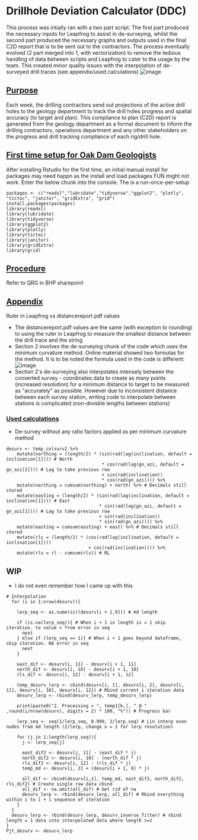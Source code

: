 # Drillhole Deviation Calculator (DDC)
This process was intially ran with a two part script. The first part produced the necessary inputs for Leapfrog to assist in de-surveying, whilst the second part produced the necessary graphs and outputs used in the final C2D report that is to be sent out to the contractors. The process eventually evolved (2 part merged into 1, with vectorization) to remove the tedious handling of data between scripts and Leapfrog to cater to the usage by the team. This created minor quality issues with the interpolation of de-surveyed drill traces (see appendix/used calculations)
![image](https://github.com/user-attachments/assets/cff7426c-1453-4c4d-954d-ad7d7af8da51)

## <ins>Purpose</ins>
Each week, the drilling contractors send out projections of the active drill holes to the geology department to track the drill holes progress and spatial accuracy (to target and plan). This compliance to plan (C2D) report is generated from the geology department as a formal document to inform the drilling contractors, operations department and any other stakeholders on the progress and drill tracking compliance of each rig/drill hole. 

## <ins>First time setup for Oak Dam Geologists</ins>
After installing Rstudio for the first time, an initial manual install for packages may need happn as the install and load packages FUN might not work. Enter the below chunk into the console. The is a run-once-per-setup
```
packages <- c("readxl","lubridate","tidyverse","ggplot2", "plotly", "tictoc", "janitor", "gridExtra", "grid")
install.packages(packages)
library(readxl)
library(lubridate)
library(tidyverse)
library(ggplot2)
library(plotly)
library(tictoc)
library(janitor)
library(gridExtra)
library(grid)
```
## <ins>Procedure</ins>
Refer to QRG in BHP sharepoint

## <ins>Appendix</ins>
Ruler in Leapfrog vs distancereport.pdf values
-	The distancereport.pdf values are the same (with exception to rounding) to using the ruler in Leapfrog to measure the smallest distance between the drill trace and the string
-	Section 2 involves the de-surveying chunk of the code which uses the minimum curvature method. Online material showed two formulas for the method. It is to be noted the formula used in the code is different:
  ![image](https://github.com/user-attachments/assets/1325ea2c-425c-4c7f-9b6f-c97eb1b77774)
- Section 2's de-surveying also interpolates intensely between the converted survey - coordinates data to create as many points (increased resolution) for a minimum distance to target to be measured as "accurately" as possible. However due to inconsistent distance between each survey station, writing code to interpolate between stations is complicated (non-divisble lengths between stations)

### <ins>Used calculations</ins>
- De-survey without any ratio factors applied as per minimum curvature method
```
desurv <- temp_colsurv2 %>%
    mutate(northing = (length/2) * (sin(rad(lag(inclination, default = inclination[1]))) # North
                                    * cos(rad(lag(gn_azi, default = gn_azi[1]))) # Lag to take previous row
                                    + sin(rad(inclination))
                                    * cos(rad(gn_azi)))) %>%
    mutate(northing = cumsum(northing) + north) %>% # Decimals still stored
    mutate(easting = (length/2) * (sin(rad(lag(inclination, default = inclination[1]))) # East
                                   * sin(rad(lag(gn_azi, default = gn_azi[1]))) # Lag to take previous row
                                   + sin(rad(inclination))
                                   * sin(rad(gn_azi)))) %>%
    mutate(easting = cumsum(easting) + east) %>% # Decimals still stored
    mutate(rls = (length/2) * (cos(rad(lag(inclination, default = inclination[1])))
                               + cos(rad(inclination)))) %>%
    mutate(rls = rl - cumsum(rls)) # RL
```

## WIP
- I do not even remember how I came up with this
```
# Interpolation
  for (i in 1:nrow(desurv)){
    
    lerp_seq <- as.numeric((desurv[i + 1,9])) # md length
    
    if (is.na(lerp_seq)){ # When i + 1 in length is = 1 skip iteration. to value > from error in seq
      next
    } else if (lerp_seq == 1){ # When i + 1 goes beyond dataframe, skip iteration. NA error in seq
      next
    }
    
    east_dif <- desurv[i, 11] - desurv[i + 1, 11]
    north_dif <- desurv[i, 10] - desurv[i + 1, 10]
    rls_dif <- desurv[i, 12] - desurv[i + 1, 12]
    
    temp_desurv_lerp <- cbind(desurv[i, 1], desurv[i, 2], desurv[i, 11], desurv[i, 10], desurv[i, 12]) # Rbind current i iteration data
    desurv_lerp <- rbind(desurv_lerp, temp_desurv_lerp)
    
    print(paste0("2. Processing > ", temp1[k,], " @ " ,round(i/nrow(desurv), digits = 2) * 100, "%")) # Progress bar
    
    lerp_seq <- seq(1/lerp_seq, 0.999, 2/lerp_seq) # Lin interp even nodes from md length (2/lerp, change x = 2 for lerp resolution)
    
    for (j in 1:length(lerp_seq)){
      j <- lerp_seq[j]
      
      east_dif2 <- desurv[i, 11] - (east_dif * j)
      north_dif2 <- desurv[i, 10] - (north_dif * j)
      rls_dif2 <- desurv[i, 12] - (rls_dif * j)
      temp_md <- desurv[i, 2] + (desurv[i + 1, 9] * j)
      
      all_dif <- cbind(desurv[i,1], temp_md, east_dif2, north_dif2, rls_dif2) # Create single row data cbind
      all_dif <- na.omit(all_dif) # Get rid of na
      desurv_lerp <- rbind(desurv_lerp, all_dif) # Rbind everything within i to i + 1 sequence of iteration
    }
  }
  desurv_lerp <- rbind(desurv_lerp, desurv_inverse_filter) # rbind length = 1 data into interpolated data where length >=2 
}
Pjt_desurv <- desurv_lerp
```
